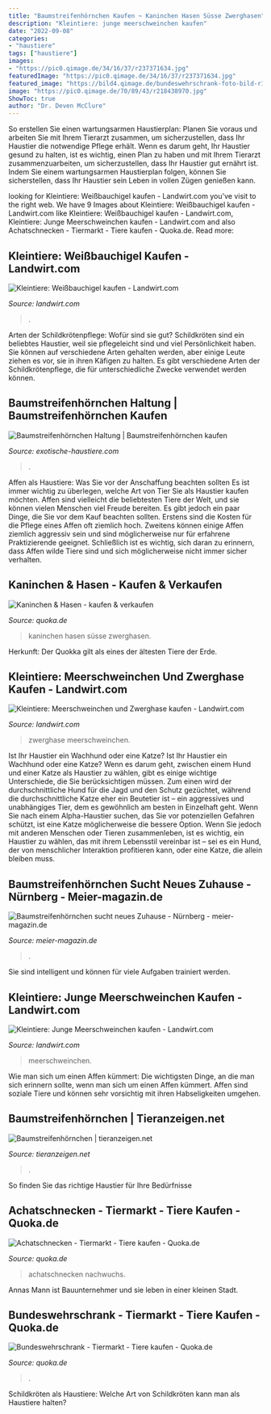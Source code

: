 ```yaml
---
title: "Baumstreifenhörnchen Kaufen ~ Kaninchen Hasen Süsse Zwerghasen"
description: "Kleintiere: junge meerschweinchen kaufen"
date: "2022-09-08"
categories:
- "haustiere"
tags: ["haustiere"]
images:
- "https://pic0.qimage.de/34/16/37/r237371634.jpg"
featuredImage: "https://pic0.qimage.de/34/16/37/r237371634.jpg"
featured_image: "https://bild4.qimage.de/bundeswehrschrank-foto-bild-r120330824.jpg"
image: "https://pic0.qimage.de/70/89/43/r218438970.jpg"
ShowToc: true
author: "Dr. Deven McClure"
---
```



So erstellen Sie einen wartungsarmen Haustierplan: Planen Sie voraus und arbeiten Sie mit Ihrem Tierarzt zusammen, um sicherzustellen, dass Ihr Haustier die notwendige Pflege erhält.
Wenn es darum geht, Ihr Haustier gesund zu halten, ist es wichtig, einen Plan zu haben und mit Ihrem Tierarzt zusammenzuarbeiten, um sicherzustellen, dass Ihr Haustier gut ernährt ist. Indem Sie einem wartungsarmen Haustierplan folgen, können Sie sicherstellen, dass Ihr Haustier sein Leben in vollen Zügen genießen kann.

	

		
looking for Kleintiere: Weißbauchigel kaufen - Landwirt.com you've visit to the right web. We have 9 Images about Kleintiere: Weißbauchigel kaufen - Landwirt.com like Kleintiere: Weißbauchigel kaufen - Landwirt.com, Kleintiere: Junge Meerschweinchen kaufen - Landwirt.com and also Achatschnecken - Tiermarkt - Tiere kaufen - Quoka.de. Read more:
		
    
## Kleintiere: Weißbauchigel Kaufen - Landwirt.com

<img loading=lazy src="https://bilder.landwirt.com/0621/7c41d49b2b204fee26c13e5b9a5f1314.jpg" onerror="this.onerror=null;this.src='https://tse4.mm.bing.net/th?id=OIP.fiCSWt84cb01QMDavJUHlwHaFm&amp;pid=15.1';" alt="Kleintiere: Weißbauchigel kaufen - Landwirt.com">

_Source: landwirt.com_

>. 

	

Arten der Schildkrötenpflege: Wofür sind sie gut?
Schildkröten sind ein beliebtes Haustier, weil sie pflegeleicht sind und viel Persönlichkeit haben. Sie können auf verschiedene Arten gehalten werden, aber einige Leute ziehen es vor, sie in ihren Käfigen zu halten. Es gibt verschiedene Arten der Schildkrötenpflege, die für unterschiedliche Zwecke verwendet werden können.

    
## Baumstreifenhörnchen Haltung | Baumstreifenhörnchen Kaufen

<img loading=lazy src="https://exotische-haustiere.com/wp-content/uploads/2019/07/Baumstreifenhörnchen-Wassertränke-275x275.jpg" onerror="this.onerror=null;this.src='https://tse3.mm.bing.net/th?id=OIP.tq8atyHBfHfwUFL5tX-iOQAAAA&amp;pid=15.1';" alt="Baumstreifenhörnchen Haltung | Baumstreifenhörnchen kaufen">

_Source: exotische-haustiere.com_

>. 

	

Affen als Haustiere: Was Sie vor der Anschaffung beachten sollten
Es ist immer wichtig zu überlegen, welche Art von Tier Sie als Haustier kaufen möchten. Affen sind vielleicht die beliebtesten Tiere der Welt, und sie können vielen Menschen viel Freude bereiten. Es gibt jedoch ein paar Dinge, die Sie vor dem Kauf beachten sollten. Erstens sind die Kosten für die Pflege eines Affen oft ziemlich hoch. Zweitens können einige Affen ziemlich aggressiv sein und sind möglicherweise nur für erfahrene Praktizierende geeignet. Schließlich ist es wichtig, sich daran zu erinnern, dass Affen wilde Tiere sind und sich möglicherweise nicht immer sicher verhalten.

    
## Kaninchen &amp; Hasen - Kaufen &amp; Verkaufen

<img loading=lazy src="https://pic0.qimage.de/34/16/37/r237371634.jpg" onerror="this.onerror=null;this.src='https://tse4.mm.bing.net/th?id=OIP.l-rKNzt_ABqn8UvhJYDTMQAAAA&amp;pid=15.1';" alt="Kaninchen &amp; Hasen - kaufen &amp; verkaufen">

_Source: quoka.de_

>kaninchen hasen süsse zwerghasen. 

	

Herkunft: Der Quokka gilt als eines der ältesten Tiere der Erde.

    
## Kleintiere: Meerschweinchen Und Zwerghase Kaufen - Landwirt.com

<img loading=lazy src="https://bilder.landwirt.com/0719/af7b96d50eebb29a247ce0904aeeb07f.jpg" onerror="this.onerror=null;this.src='https://tse3.mm.bing.net/th?id=OIP._MwCgje7SRtOBUaJ2HRyFwHaDC&amp;pid=15.1';" alt="Kleintiere: Meerschweinchen und Zwerghase kaufen - Landwirt.com">

_Source: landwirt.com_

>zwerghase meerschweinchen. 

	

Ist Ihr Haustier ein Wachhund oder eine Katze?
Ist Ihr Haustier ein Wachhund oder eine Katze?
Wenn es darum geht, zwischen einem Hund und einer Katze als Haustier zu wählen, gibt es einige wichtige Unterschiede, die Sie berücksichtigen müssen. Zum einen wird der durchschnittliche Hund für die Jagd und den Schutz gezüchtet, während die durchschnittliche Katze eher ein Beutetier ist – ein aggressives und unabhängiges Tier, dem es gewöhnlich am besten in Einzelhaft geht. Wenn Sie nach einem Alpha-Haustier suchen, das Sie vor potenziellen Gefahren schützt, ist eine Katze möglicherweise die bessere Option. Wenn Sie jedoch mit anderen Menschen oder Tieren zusammenleben, ist es wichtig, ein Haustier zu wählen, das mit ihrem Lebensstil vereinbar ist – sei es ein Hund, der von menschlicher Interaktion profitieren kann, oder eine Katze, die allein bleiben muss.

    
## Baumstreifenhörnchen Sucht Neues Zuhause - Nürnberg - Meier-magazin.de

<img loading=lazy src="https://www.meier-magazin.de/image?type=article&amp;id=3021&amp;size=medium" onerror="this.onerror=null;this.src='https://tse1.mm.bing.net/th?id=OIP.5XeaMTVQ64XM905mBy0P1wHaFj&amp;pid=15.1';" alt="Baumstreifenhörnchen sucht neues Zuhause - Nürnberg - meier-magazin.de">

_Source: meier-magazin.de_

>. 

	

Sie sind intelligent und können für viele Aufgaben trainiert werden.

    
## Kleintiere: Junge Meerschweinchen Kaufen - Landwirt.com

<img loading=lazy src="https://bilder.landwirt.com/0421/00aed0dfe5e307bd407fe9ab26ed2fc5.jpg" onerror="this.onerror=null;this.src='https://tse2.mm.bing.net/th?id=OIP.DU_jSskcKH83cd8HlIh7KQHaFj&amp;pid=15.1';" alt="Kleintiere: Junge Meerschweinchen kaufen - Landwirt.com">

_Source: landwirt.com_

>meerschweinchen. 

	

Wie man sich um einen Affen kümmert: Die wichtigsten Dinge, an die man sich erinnern sollte, wenn man sich um einen Affen kümmert.
Affen sind soziale Tiere und können sehr vorsichtig mit ihren Habseligkeiten umgehen.

    
## Baumstreifenhörnchen | Tieranzeigen.net

<img loading=lazy src="https://www.tieranzeigen.net/export/THbBqPINMBmU.jpg" onerror="this.onerror=null;this.src='https://tse3.mm.bing.net/th?id=OIP.bPTYNR2vlmmEKR1zL1nYbwHaFj&amp;pid=15.1';" alt="Baumstreifenhörnchen | tieranzeigen.net">

_Source: tieranzeigen.net_

>. 

	

So finden Sie das richtige Haustier für Ihre Bedürfnisse

    
## Achatschnecken - Tiermarkt - Tiere Kaufen - Quoka.de

<img loading=lazy src="https://pic0.qimage.de/70/89/43/r218438970.jpg" onerror="this.onerror=null;this.src='https://tse2.mm.bing.net/th?id=OIP.NRWpHMXIZVcjixfiOcSQTgAAAA&amp;pid=15.1';" alt="Achatschnecken - Tiermarkt - Tiere kaufen - Quoka.de">

_Source: quoka.de_

>achatschnecken nachwuchs. 

	

Annas Mann ist Bauunternehmer und sie leben in einer kleinen Stadt.

    
## Bundeswehrschrank - Tiermarkt - Tiere Kaufen - Quoka.de

<img loading=lazy src="https://bild4.qimage.de/bundeswehrschrank-foto-bild-r120330824.jpg" onerror="this.onerror=null;this.src='https://tse3.mm.bing.net/th?id=OIP.lSvZMWoGfo1Ux-EwzATkKwAAAA&amp;pid=15.1';" alt="Bundeswehrschrank - Tiermarkt - Tiere kaufen - Quoka.de">

_Source: quoka.de_

>. 

	

Schildkröten als Haustiere: Welche Art von Schildkröten kann man als Haustiere halten?

